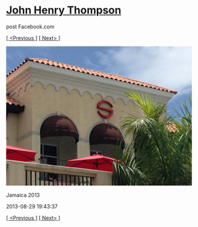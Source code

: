 # [John Henry Thompson](../README.md)
post Facebook.com

[[ <Previous ]](2013-08-29-54.md) [[ Next> ]](2013-08-29-56.md)

[![](../media/2013-08-29/Jamaica-2066.jpg)](../README.md)

Jamaica 2013

2013-08-29 19:43:37

[[ <Previous ]](2013-08-29-54.md) [[ Next> ]](2013-08-29-56.md)